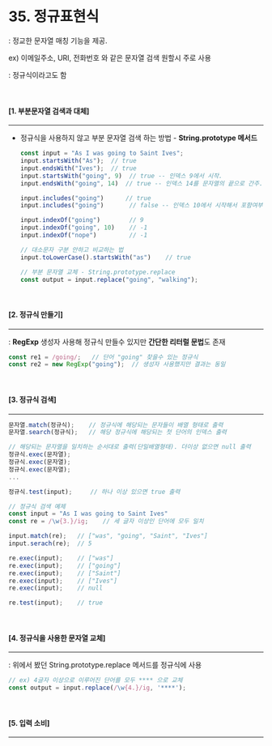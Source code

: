 # 35. 정규표현식

: 정교한 문자열 매칭 기능을 제공.

ex) 이메일주소, URI, 전화번호 와 같은 문자열 검색 원할시 주로 사용

: 정규식이라고도 함

<br>

#### [1. 부분문자열 검색과 대체]

---

- 정규식을 사용하지 않고 부분 문자열 검색 하는 방법 - **String.prototype 메서드**

    ```js
    const input = "As I was going to Saint Ives";
    input.startsWith("As");  // true
    input.endsWith("Ives");  // true
    input.startsWith("going", 9)  // true -- 인덱스 9에서 시작.
    input.endsWith("going", 14)  // true -- 인덱스 14를 문자열의 끝으로 간주.

    input.includes("going")      // true
    input.includes("going")       // false -- 인덱스 10에서 시작해서 포함여부

    input.indexOf("going")        // 9
    input.indexOf("going", 10)    // -1
    input.indexOf("nope")         // -1
    ```

    ```js
    // 대소문자 구분 안하고 비교하는 법
    input.toLowerCase().startsWith("as")    // true
    ```

    ```js
    // 부분 문자열 교체 - String.prototype.replace
    const output = input.replace("going", "walking");
    ```

<br>

#### [2. 정규식 만들기]

---

: **RegExp** 생성자 사용해 정규식 만들수 있지만 **간단한 리터럴 문법**도 존재

```js
const re1 = /going/;   // 단어 "going" 찾을수 있는 정규식
const re2 = new RegExp("going");  // 생성자 사용했지만 결과는 동일
```

<br>

#### [3. 정규식 검색]

----

```js
문자열.match(정규식);    // 정규식에 해당되는 문자들이 배열 형태로 출력
문자열.search(정규식);   // 해당 정규식에 해당되는 첫 단어의 인덱스 출력

// 해당되는 문자열을 일치하는 순서대로 출력(단일배열형태). 더이상 없으면 null 출력
정규식.exec(문자열);
정규식.exec(문자열);
정규식.exec(문자열);
...

정규식.test(input);     // 하나 이상 있으면 true 출력
```

```js
// 정규식 검색 예제
const input = "As I was going to Saint Ives"
const re = /\w{3.}/ig;    // 세 글자 이상인 단어에 모두 일치

input.match(re);   // ["was", "going", "Saint", "Ives"]
input.serach(re);  // 5

re.exec(input);    // ["was"]
re.exec(input);    // ["going"]
re.exec(input);    // ["Saint"]
re.exec(input);    // ["Ives"]
re.exec(input);    // null

re.test(input);    // true
```

<br>

#### [4. 정규식을 사용한 문자열 교체]

----

: 위에서 봤던 String.prototype.replace 메서드를 정규식에 사용

```js
// ex) 4글자 이상으로 이루어진 단어를 모두 **** 으로 교체
const output = input.replace(/\w{4.}/ig, '****');
```

<br>

#### [5. 입력 소비]

-----



